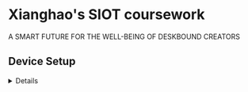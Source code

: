 # Xianghao's SIOT coursework
A SMART FUTURE  FOR THE WELL-BEING  OF DESKBOUND CREATORS

## Device Setup
<details>
### 1. Install Raspberry Pi OS (64bit is RAM over 4GB)
You will need a Pi4 (any RAM size) to run this SIOT project. First of all, install an official release of raspi-OS, instruction here: https://www.raspberrypi.com/software/. Remember to enable SSH access when installing the system, otherwise you won't be anble to run the whole setup headless and you will need to connect the Pi4 to a screen, a mouse and a keyboard to perform the setup. 
### 2. Deploy FTP server on the Pi.
Open up a terminal, and establish SSH connection to the Pi. Operation various depending on the OS you use, I'll shown windows demo here:
  1. Open CMD
  2. Type in：
  ```
  ssh <username>@<ip_address_of_Pi>
  ```
  And type in YES if asked and login with your username and password of the Pi4.
  
  3. Install the FTP server:
  ```
  sudo apt-get install vsftpd
  sudo service vsftpd start
  ```
  Then change some default configs.
  ```
  sudo nano /etc/vsftpd.conf
  ```
  Once the config file is opened, uncomment the following lines:
  ```
  anonymous_enable=NO
  write_enable=YES
  utf8_filesystem=YES
  ```
<\details>
  

